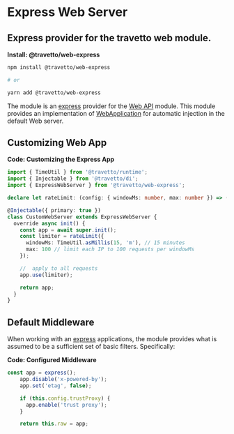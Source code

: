 <!-- This file was generated by @travetto/doc and should not be modified directly -->
<!-- Please modify https://github.com/travetto/travetto/tree/main/module/web-express/DOC.tsx and execute "npx trv doc" to rebuild -->
# Express Web Server

## Express provider for the travetto web module.

**Install: @travetto/web-express**
```bash
npm install @travetto/web-express

# or

yarn add @travetto/web-express
```

The module is an [express](https://expressjs.com) provider for the [Web API](https://github.com/travetto/travetto/tree/main/module/web#readme "Declarative api for Web Applications with support for the dependency injection.") module.  This module provides an implementation of [WebApplication](https://github.com/travetto/travetto/tree/main/module/web/src/application/app.ts#L18) for automatic injection in the default Web server.

## Customizing Web App

**Code: Customizing the Express App**
```typescript
import { TimeUtil } from '@travetto/runtime';
import { Injectable } from '@travetto/di';
import { ExpressWebServer } from '@travetto/web-express';

declare let rateLimit: (config: { windowMs: number, max: number }) => ((req: Express.Request, res: Express.Response) => void);

@Injectable({ primary: true })
class CustomWebServer extends ExpressWebServer {
  override async init() {
    const app = await super.init();
    const limiter = rateLimit({
      windowMs: TimeUtil.asMillis(15, 'm'), // 15 minutes
      max: 100 // limit each IP to 100 requests per windowMs
    });

    //  apply to all requests
    app.use(limiter);

    return app;
  }
}
```

## Default Middleware
When working with an [express](https://expressjs.com) applications, the module provides what is assumed to be a sufficient set of basic filters. Specifically:

**Code: Configured Middleware**
```typescript
const app = express();
    app.disable('x-powered-by');
    app.set('etag', false);

    if (this.config.trustProxy) {
      app.enable('trust proxy');
    }

    return this.raw = app;
```
